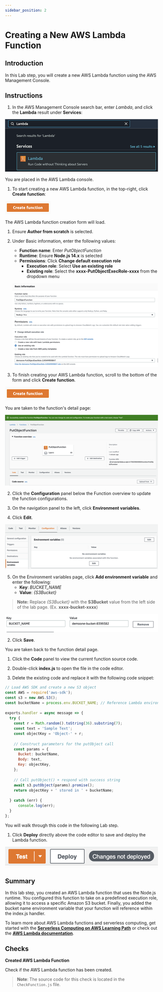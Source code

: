```yaml
---
sidebar_position: 2
---
```


# Creating a New AWS Lambda Function

## Introduction

In this Lab step, you will create a new AWS Lambda function using the AWS Management Console.

## Instructions

1. In the AWS Management Console search bar, enter *Lambda*, and click the **Lambda** result under **Services**:

  ![lambda-service](img/lambda-service.png)

  You are placed in the AWS Lambda console.

1. To start creating a new AWS Lambda function, in the top-right, click **Create function**:

  ![create-function](img/create-function.png)

  The AWS Lambda function creation form will load.

1. Ensure **Author from scratch** is selected.

1. Under Basic information, enter the following values:
   - **Function name**: Enter *PutObjectFunction*
   - **Runtime**: Ensure **Node.js 14.x** is selected
   - **Permissions**: Click **Change default execution role**
     - **Execution role**: Select **Use an existing role**
     - **Existing role**: Select the **xxxx-PutObjectExecRole-xxxx** from the dropdown menu

   ![function-config](img/function-config.png)

1. To finish creating your AWS Lambda function, scroll to the bottom of the form and click **Create function**.

  ![create-function](img/create-function.png)

  You are taken to the function's detail page:

  ![function-created](img/function-created.png)

2. Click the **Configuration** panel below the Function overview to update the function configurations.

3. On the navigation panel to the left, click **Environment variables**.

4. Click **Edit**.

  ![edit-env-vars](img/edit-env-vars.png)

5. On the Environment variables page, click **Add environment variable** and enter the following:
   - **Key**: *BUCKET_NAME*
   - **Value**: *{S3Bucket}*

  > **Note:** Replace *{S3Bucket}* with the **S3Bucket** value from the left side of the lab page. (Ex. **xxxx-bucket-xxxx**)

  ![env-vars](img/env-var.png)

2. Click **Save**.

  You are taken back to the function detail page.

1. Click the **Code** panel to view the current function source code.
   
2. Double-click **index.js** to open the file in the code editor.

3. Delete the existing code and replace it with the following code snippet:

  ```js
  // Load AWS SDK and create a new S3 object
  const AWS = require('aws-sdk');
  const s3 = new AWS.S3();
  const bucketName = process.env.BUCKET_NAME; // Reference Lambda environment variable

  exports.handler = async message => {
    try {
      const r = Math.random().toString(36).substring(7);
      const text = 'Sample Text';
      const objectKey = 'Object-' + r;
    
      // Construct parameters for the putObject call
      const params = {
        Bucket: bucketName,
        Body: text,
        Key: objectKey,
      };
      
      // Call putObject() + respond with success string
      await s3.putObject(params).promise();
      return objectKey + ' stored in ' + bucketName;
      
    } catch (err) {
        console.log(err);
    }
  };
  ```

  You will walk through this code in the following Lab step.

1. Click **Deploy** directly above the code editor to save and deploy the Lambda function.

  ![deploy-button](img/deploy-button.png)

## Summary

In this lab step, you created an AWS Lambda function that uses the Node.js runtime. You configured this function to take on a predefined execution role, allowing it to access a specific Amazon S3 bucket. Finally, you added the bucket name environment variable that your function will reference within the index.js handler.

To learn more about AWS Lambda functions and serverless computing, get started with the **<a href="https://cloudacademy.com/learning-paths/getting-started-serverless-computing-25/" target="_blank">Serverless Computing on AWS Learning Path</a>** or check out the **<a href="https://docs.aws.amazon.com/lambda/index.html" target="_blank">AWS Lambda documentation</a>**.


## Checks

**Created AWS Lambda Function**

Check if the AWS Lambda function has been created.

> **Note**: The source code for this check is located in the `CheckFunction.js` file.